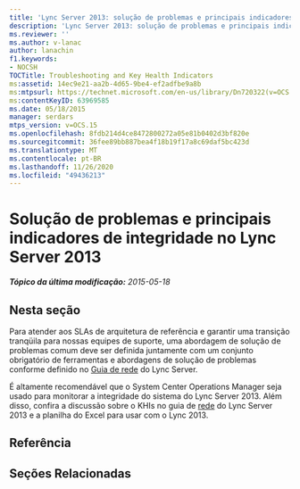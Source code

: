 ```yaml
---
title: 'Lync Server 2013: solução de problemas e principais indicadores de integridade'
description: 'Lync Server 2013: solução de problemas e principais indicadores de integridade.'
ms.reviewer: ''
ms.author: v-lanac
author: lanachin
f1.keywords:
- NOCSH
TOCTitle: Troubleshooting and Key Health Indicators
ms:assetid: 14ec9e21-aa2b-4d65-9be4-ef2adfbe9a8b
ms:mtpsurl: https://technet.microsoft.com/en-us/library/Dn720322(v=OCS.15)
ms:contentKeyID: 63969585
ms.date: 05/18/2015
manager: serdars
mtps_version: v=OCS.15
ms.openlocfilehash: 8fdb214d4ce8472800272a05e81b0402d3bf820e
ms.sourcegitcommit: 36fee89bb887bea4f18b19f17a8c69daf5bc423d
ms.translationtype: MT
ms.contentlocale: pt-BR
ms.lasthandoff: 11/26/2020
ms.locfileid: "49436213"
---
```

# <a name="troubleshooting-and-key-health-indicators-in-lync-server-2013"></a>Solução de problemas e principais indicadores de integridade no Lync Server 2013

<div data-xmlns="http://www.w3.org/1999/xhtml">

<div class="topic" data-xmlns="http://www.w3.org/1999/xhtml" data-msxsl="urn:schemas-microsoft-com:xslt" data-cs="https://msdn.microsoft.com/">

<div data-asp="https://msdn2.microsoft.com/asp">



</div>

<div id="mainSection">

<div id="mainBody">

<span> </span>

_**Tópico da última modificação:** 2015-05-18_

<div>

## <a name="in-this-section"></a>Nesta seção

Para atender aos SLAs de arquitetura de referência e garantir uma transição tranqüila para nossas equipes de suporte, uma abordagem de solução de problemas comum deve ser definida juntamente com um conjunto obrigatório de ferramentas e abordagens de solução de problemas conforme definido no [Guia de rede](https://go.microsoft.com/fwlink/p/?linkid=390677) do Lync Server.

É altamente recomendável que o System Center Operations Manager seja usado para monitorar a integridade do sistema do Lync Server 2013. Além disso, confira a discussão sobre o KHIs no guia de [rede](https://go.microsoft.com/fwlink/p/?linkid=390677) do Lync Server 2013 e a planilha do Excel para usar com o Lync 2013.

</div>

<div>

## <a name="reference"></a>Referência

</div>

<div>

## <a name="related-sections"></a>Seções Relacionadas

</div>

</div>

<span> </span>

</div>

</div>

</div>

